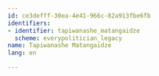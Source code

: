 ```yaml
---
id: ce3defff-30ea-4e41-966c-82a913fbe6fb
identifiers:
- identifier: tapiwanashe_matangaidze
  scheme: everypolitician_legacy
name: Tapiwanashe Matangaidze
lang: en

---
```


